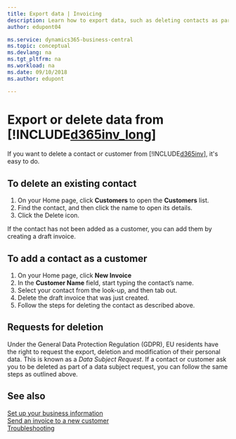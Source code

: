 ```yaml
---
title: Export data | Invoicing
description: Learn how to export data, such as deleting contacts as part of a data subject request.
author: edupont04

ms.service: dynamics365-business-central
ms.topic: conceptual
ms.devlang: na
ms.tgt_pltfrm: na
ms.workload: na
ms.date: 09/10/2018
ms.author: edupont

---
```

# Export or delete data from [!INCLUDE[d365inv_long](includes/d365inv_long.md)]

If you want to delete a contact or customer from [!INCLUDE[d365inv](includes/d365inv.md)], it's easy to do.

## To delete an existing contact

1. On your Home page, click **Customers** to open the **Customers** list.
2. Find the contact, and then click the name to open its details.
3. Click the Delete icon.

If the contact has not been added as a customer, you can add them by creating a draft invoice.

## To add a contact as a customer

1. On your Home page, click **New Invoice**
2. In the **Customer Name** field, start typing the contact’s name.
3. Select your contact from the look-up, and then tab out.
4. Delete the draft invoice that was just created.
5. Follow the steps for deleting the contact as described above.

## Requests for deletion

Under the General Data Protection Regulation (GDPR), EU residents have the right to request the export, deletion and modification of their personal data. This is known as a *Data Subject Request*. If a contact or customer ask you to be deleted as part of a data subject request, you can follow the same steps as outlined above.  

## See also

[Set up your business information](set-up-business-profile.md)  
[Send an invoice to a new customer](send-invoice.md)  
[Troubleshooting](about-troubleshooting.md)  

